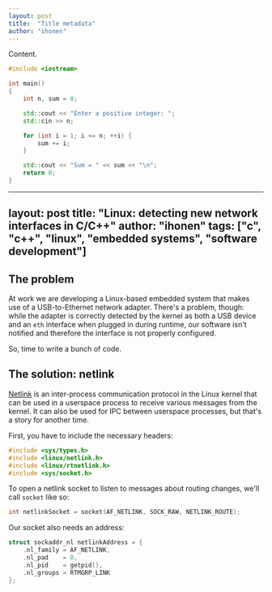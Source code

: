 ```yaml
---
layout: post
title:  "Title metadata"
author: "ihonen"
---
```


Content.

```c++
#include <iostream>

int main()
{
    int n, sum = 0;

    std::cout << "Enter a positive integer: ";
    std::cin >> n;

    for (int i = 1; i <= n; ++i) {
        sum += i;
    }

    std::cout << "Sum = " << sum << "\n";
    return 0;
}
```




---
layout: post
title:  "Linux: detecting new network interfaces in C/C++"
author: "ihonen"
tags: ["c", "c++", "linux", "embedded systems", "software development"]
---

## The problem

At work we are developing a Linux-based embedded system that makes use of a
USB-to-Ethernet network adapter. There's a problem, though: while the adapter is
correctly detected by the kernel as both a USB device and an `eth` interface
when plugged in during runtime, our software isn't notified and therefore the
interface is not properly configured.

So, time to write a bunch of code.

## The solution: netlink

[Netlink](https://en.wikipedia.org/wiki/Netlink) is an inter-process
communication protocol in the Linux kernel that can be used in a userspace
process to receive various messages from the kernel. It can also be used for IPC
between userspace processes, but that's a story for another time.

First, you have to include the necessary headers:

```c++
#include <sys/types.h>
#include <linux/netlink.h>
#include <linux/rtnetlink.h>
#include <sys/socket.h>
```

To open a netlink socket to listen to messages about routing changes, we'll call
`socket` like so:

```c++
int netlinkSocket = socket(AF_NETLINK, SOCK_RAW, NETLINK_ROUTE);
```

Our socket also needs an address:

```c++
struct sockaddr_nl netlinkAddress = {
    .nl_family = AF_NETLINK,
    .nl_pad    = 0,
    .nl_pid    = getpid(),
    .nl_groups = RTMGRP_LINK
};
```
